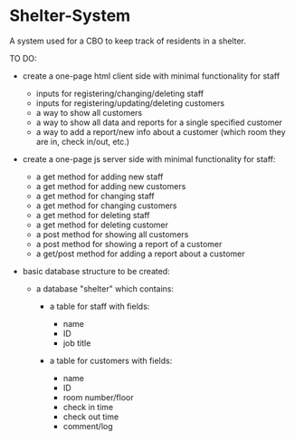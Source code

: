 # Shelter-System
A system used for a CBO to keep track of residents in a shelter.


TO DO:
- create a one-page html client side with minimal functionality for staff
    - inputs for registering/changing/deleting staff
    - inputs for registering/updating/deleting customers
    - a way to show all customers
    - a way to show all data and reports for a single specified customer 
    - a way to add a report/new info about a customer (which room they are in, check in/out, etc.)

- create a one-page js server side with minimal functionality for staff:
    - a get method for adding new staff
    - a get method for adding new customers
    - a get method for changing staff
    - a get method for changing customers
    - a get method for deleting staff
    - a get method for deleting customer
    - a post method for showing all customers
    - a post method for showing a report of a customer
    - a get/post method for adding a report about a customer
    
- basic database structure to be created:
    - a database "shelter" which contains:
        - a table for staff with fields:
            - name
            - ID
            - job title
    
        - a table for customers with fields:
            - name
            - ID
            - room number/floor
            - check in time
            - check out time
            - comment/log
